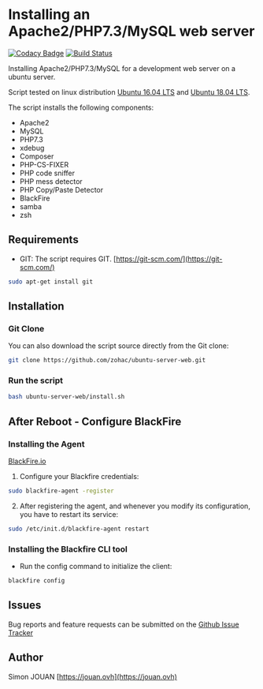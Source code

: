 # Installing an Apache2/PHP7.3/MySQL web server

[![Codacy Badge](https://api.codacy.com/project/badge/Grade/1fa2c6abe7a14379b144a1a026a5b426)](https://www.codacy.com/app/zohac/ubuntu-server-16.04-server-web?utm_source=github.com&amp;utm_medium=referral&amp;utm_content=zohac/ubuntu-server-16.04-server-web&amp;utm_campaign=Badge_Grade)
[![Build Status](https://travis-ci.org/zohac/ubuntu-server-web.svg?branch=master)](https://travis-ci.org/zohac/ubuntu-server-web)

Installing Apache2/PHP7.3/MySQL for a development web server on a ubuntu server.

Script tested on linux distribution [Ubuntu 16.04 LTS](https://www.ubuntu.com/download/alternative-downloads) and [Ubuntu 18.04 LTS](https://www.ubuntu.com/download/alternative-downloads).

The script installs the following components:

* Apache2
* MySQL
* PHP7.3
* xdebug
* Composer
* PHP-CS-FIXER
* PHP code sniffer
* PHP mess detector
* PHP Copy/Paste Detector
* BlackFire
* samba
* zsh

## Requirements

* GIT: The script requires GIT. [https://git-scm.com/](https://git-scm.com/)

```bash
sudo apt-get install git
```

## Installation

### Git Clone

You can also download the script source directly from the Git clone:

```bash
git clone https://github.com/zohac/ubuntu-server-web.git
```

### Run the script

```bash
bash ubuntu-server-web/install.sh
```

## After Reboot - Configure BlackFire

### Installing the Agent

[BlackFire.io](https://blackfire.io/docs/up-and-running/installation)

1. Configure your Blackfire credentials:

```bash
sudo blackfire-agent -register
```

2. After registering the agent, and whenever you modify its configuration, you have to restart its service:

```bash
sudo /etc/init.d/blackfire-agent restart
```

### Installing the Blackfire CLI tool

* Run the config command to initialize the client:

```bash
blackfire config
```

## Issues

Bug reports and feature requests can be submitted on the [Github Issue Tracker](https://github.com/zohac/ubuntu-server-16.04-server-web/issues)

## Author

Simon JOUAN
[https://jouan.ovh](https://jouan.ovh)